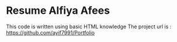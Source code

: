 # Resume Alfiya Afees 
This code is written using basic HTML knowledge 
The project url is : https://github.com/ayif7991/Portfolio